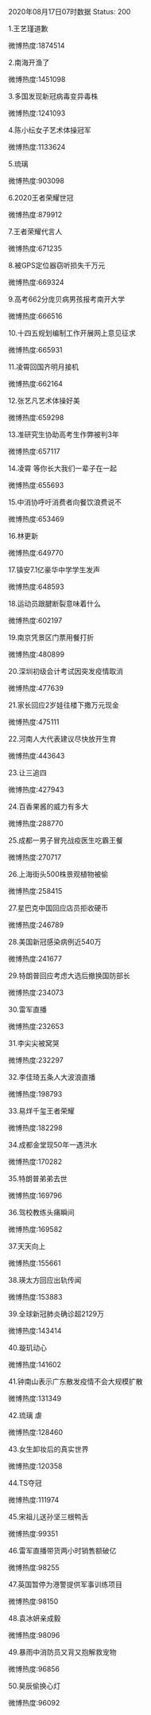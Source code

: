 2020年08月17日07时数据
Status: 200

1.王艺瑾道歉

微博热度:1874514

2.南海开渔了

微博热度:1451098

3.多国发现新冠病毒变异毒株

微博热度:1241093

4.陈小纭女子艺术体操冠军

微博热度:1133624

5.琉璃

微博热度:903098

6.2020王者荣耀世冠

微博热度:879912

7.王者荣耀代言人

微博热度:671235

8.被GPS定位器窃听损失千万元

微博热度:669324

9.高考662分庞贝病男孩报考南开大学

微博热度:666516

10.十四五规划编制工作开展网上意见征求

微博热度:665931

11.凌霄回国齐明月接机

微博热度:662164

12.张艺凡艺术体操好美

微博热度:659298

13.准研究生协助高考生作弊被判3年

微博热度:657117

14.凌霄 等你长大我们一辈子在一起

微博热度:655693

15.中消协呼吁消费者向餐饮浪费说不

微博热度:653469

16.林更新

微博热度:649770

17.镇安7.1亿豪华中学学生发声

微博热度:648593

18.运动员跟腱断裂意味着什么

微博热度:602197

19.南京凭景区门票用餐打折

微博热度:480899

20.深圳初级会计考试因突发疫情取消

微博热度:477639

21.家长回应2岁娃往楼下撒万元现金

微博热度:475111

22.河南人大代表建议尽快放开生育

微博热度:443643

23.让三追四

微博热度:427943

24.百香果酱的威力有多大

微博热度:288770

25.成都一男子冒充战疫医生吃霸王餐

微博热度:270717

26.上海街头500株景观植物被偷

微博热度:258415

27.星巴克中国回应店员拒收硬币

微博热度:246789

28.美国新冠感染病例近540万

微博热度:241677

29.特朗普回应考虑大选后撤换国防部长

微博热度:234073

30.雷军直播

微博热度:232653

31.李尖尖被窝哭

微博热度:232297

32.李佳琦五条人大波浪直播

微博热度:198793

33.易烊千玺王者荣耀

微博热度:182298

34.成都金堂现50年一遇洪水

微博热度:170282

35.特朗普弟弟去世

微博热度:169796

36.驾校教练头痛瞬间

微博热度:169582

37.天天向上

微博热度:155661

38.瑛太方回应出轨传闻

微博热度:153883

39.全球新冠肺炎确诊超2129万

微博热度:143414

40.璇玑动心

微博热度:141602

41.钟南山表示广东散发疫情不会大规模扩散

微博热度:131349

42.琉璃 虐

微博热度:128460

43.女生卸妆后的真实世界

微博热度:120358

44.TS夺冠

微博热度:111974

45.宋祖儿送孙坚三根鸭舌

微博热度:99351

46.雷军直播带货两小时销售额破亿

微博热度:98255

47.英国暂停为港警提供军事训练项目

微博热度:98150

48.袁冰妍亲成毅

微博热度:98096

49.暴雨中消防员又背又抱解救宠物

微博热度:96856

50.昊辰偷换心灯

微博热度:96092

